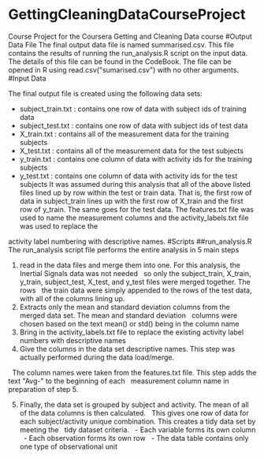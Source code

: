 # GettingCleaningDataCourseProject
Course Project for the Coursera Getting and Cleaning Data course
#Output Data File
The final output data file is named summarised.csv. This file contains the results of running the run_analysis.R script on the input data. The details of this file can be found in the CodeBook.
The file can be opened in R using read.csv("sumarised.csv") with no other arguments.
#Input Data

The final output file is created using the following data sets:

- subject_train.txt : contains one row of data with subject ids of training data
- subject_test.txt : contains one row of data with subject ids of test data
- X_train.txt : contains all of the measurement data for the training subjects
- X_test.txt : contains all of the measurement data for the test subjects
- y_train.txt : contains one column of data with activity ids for the training subjects
- y_test.txt : contains one column of data with activity ids for the test subjects
It was assumed during this analysis that all of the above listed files lined up by row within the test or train data. That is, the first row of data in subject_train lines up with the first row of X_train and the first row of y_train. The same goes for the test data. 
The features.txt file was used to name the measurement columns and the activity_labels.txt file was used to replace the

activity label numbering with descriptive names.
#Scripts
##run_analysis.R
The run_analysis script file performs the entire analysis in 5 main steps
1. read in the data files and merge them into one. For this analysis, the Inertial Signals data was not needed
   so only the subject_train, X_train, y_train, subject_test, X_test, and y_test files were merged together. The rows 
   the train data were simply appended to the rows of the test data, with all of the columns lining up.
2. Extracts only the mean and standard deviation columns from the merged data set. The mean and standard deviation
   columns were chosen based on the text mean() or std() being in the column name
3. Bring in the activity_labels.txt file to replace the existing activity label numbers with descriptive names
4. Give the columns in the data set descriptive names. This step was actually performed during the data load/merge.

   The column names were taken from the features.txt file. This step adds the text "Avg-" to the beginning of each
   measurement column name in preparation of step 5.

5. Finally, the data set is grouped by subject and activity. The mean of all of the data columns is then calculated.
   This gives one row of data for each subject/activity unique combination. This creates a tidy data set by meeting the    tidy dataset criteria.
   - Each variable forms its own column
   - Each observation forms its own row
   - The data table contains only one type of observational unit
